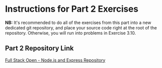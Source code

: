 # Instructions for Part 2 Exercises

**NB:** It's recommended to do all of the exercises from this part into a new dedicated git repository, and place your source code right at the root of the repository. Otherwise, you will run into problems in Exercise 3.10.

## Part 2 Repository Link

[Full Stack Open - Node.js and Express Repository](https://github.com/LloydRivers/FSO-Coaching-Part-3)
